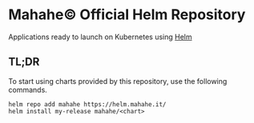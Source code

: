 # Mahahe©️ Official Helm Repository
Applications ready to launch on Kubernetes using [Helm](https://github.com/helm/helm)

## TL;DR
To start using charts provided by this repository, use the following commands.

```console
helm repo add mahahe https://helm.mahahe.it/
helm install my-release mahahe/<chart>
```